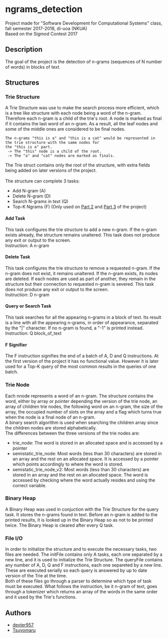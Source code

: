 # ngrams_detection
Project made for "Software Development for Computational Systems" class, fall semester 2017-2018, di-uoa (NKUA) <br>
Based on the Sigmod Contest 2017

## Description
The goal of the project is the detection of n-grams (sequences of N number of words) in blocks of text.

## Structures
### Trie Structure
A Trie Structure was use to make the search process more efficient, which is a tree like structure with each node being a word of the n-gram. Therefore each n-gram is a child of the trie's root. A node is marked as final if it contains the last word of an n-gram. As a result, all the leaf nodes and some of the middle ones are considered to be final nodes.
```
The n-grams "this is a" and "this is a cat" would be represented in the trie structure with the same nodes for
the "this is a" part. 
 -> The "this" node is a child of the root. 
 -> The "a" and "cat" nodes are marked as finals.
```
The Trie struct contains only the root of the structure, with extra fields being added on later versions of the project. <br><br>
The structure can complete 3 tasks:
* Add N-gram (A)
* Delete N-gram (D)
* Search N-grams in text (Q)
* Top-K Ngrams (F) (Only used on [Part 2](part2) and [Part 3](part3) of the project)
#### Add Task
This task configures the trie structure to add a new n-gram. If the n-gram exists already, the structure remains unaltered. This task does not produce any exit or output to the screen. <br>
Instruction: A n-gram
#### Delete Task
This task configures the trie structure to remove a requested n-gram. If the n-gram does not exist, it remains unaltered. If the n-gram exists, its nodes are deleted. If each nodes are used as part of another, they remain in the structure but their connection to requested n-gram is severed. This task does not produce any exit or output to the screen. <br>
Instruction: D n-gram
#### Query or Search Task
This task searches for all the appearing n-grams in a block of text. Its result is a line with all the appearing n-grams, in order of appearance, separated by the "|" character. If no n-gram is found, a "-1" is printed instead. <br>
Instruction: Q block_of_text
#### F Signifier
The F instruction signifies the end of a batch of A, D and Q instructions. At the first version of the project it has no functional value. However it is later used for a Top-K query of the most common results in the queries of one batch.

### Trie Node
Each nnode represents a word of an n-gram. The structure contains the word, either by array or pointer depending the version of the trie node, an array of children trie nodes, the following word on an n-gram, the size of the array, the occupied number of slots on the array and a flag which turns true when the node is a final node of an n-gram. <br>
A binary search algorithm is used when searching the children array since the children nodes are stored alphabetically. <br>
The differences between the three versions of the trie nodes are:
* trie_node: The word is stored in an allocated space and is accessed by a pointer
* semistatic_trie_node: Most words (less than 30 characters) are stored in an array and the rest on an allocated space. It is accessed by a pointer which points accordingly to where the word is stored.
* semistatic_trie_node_v2: Most words (less than 30 characters) are stored in an array and the rest on an allocated space. The word is accessed by checking where the word actually resides and using the correct variable.

### Binary Heap
A Binary Heap was used in conjuction with the Trie Structure for the query task. It stores the n-grams found in text. Before an n-gram is added to the printed results, it is looked up in the Binary Heap so as not to be printed twice. The Binary Heap is cleared after every Q task. 

### File I/O
In order to initialize the structure and to execute the necessary tasks, two files are needed. The initFile contains only A tasks, each one separated by a new line, and it is used to initialize the Trie Structure. The queryFile contains any number of A, D, Q and F instructions, each one separeted by a new line. These are executed serially so each query is answered by up to date version of the Trie at the time. <br>
Both of these files go through a parser to determine which type of task must be executed. What follows the instruction, be it n-gram of text, goes through a tokenizer which returns an array of the words in the same order and it used by the Trie's functions. 

## Authors
* [dexter957](https://github.com/dexter957)
* [Tsuyomaru](https://github.com/tsuyomaru)
